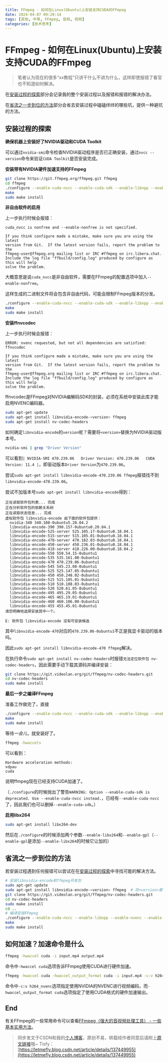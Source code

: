 ```yaml
---
title: FFmpeg - 如何在Linux(Ubuntu)上安装支持CUDA的FFmpeg
date: 2024-04-07 09:20:14
tags: [其他, 中等, FFmpeg, 音频, 视频]
categories: [技术思考]
---
```


# FFmpeg - 如何在Linux(Ubuntu)上安装支持CUDA的FFmpeg

> 笔者认为现在的很多“xx教程”只讲干什么不讲为什么，这样即使报错了看官也不知道如何解决。

在[安装过程的探索](#安装过程的探索)部分会记录我的整个安装过程以及报错和报错的解决办法。

在[省流之一步到位的方法](#省流之一步到位的方法)部分会省去安装过程中磕磕绊绊的哪些坑，提供一种避坑的方法。

## 安装过程的探索

**确保机器上安装好了NVIDIA驱动和CUDA Toolkit**

可以通过```nvidia-smi```命令检查NVIDIA驱动程序是否已正确安装，通过```nvcc --version```命令来验证```CUDA Toolkit```是否安装完成。

**安装带有NVIDIA硬件加速支持的FFmpeg**

```bash
git clone https://git.ffmpeg.org/ffmpeg.git ffmpeg  
cd ffmpeg
./configure --enable-cuda-nvcc --enable-cuda-sdk --enable-libnpp --enable-nvenc --extra-cflags="-I/usr/local/cuda/include" --extra-ldflags="-L/usr/local/cuda/lib64"
make
sudo make install
```

**非自由软件的启用**

上一步执行时候会报错：

```
cuda_nvcc is nonfree and --enable-nonfree is not specified.

If you think configure made a mistake, make sure you are using the latest
version from Git.  If the latest version fails, report the problem to the
ffmpeg-user@ffmpeg.org mailing list or IRC #ffmpeg on irc.libera.chat.
Include the log file "ffbuild/config.log" produced by configure as this will help
solve the problem.
```

大概意思是说```cuda_nvcc```是非自由软件，需要在FFmpeg的配置选项中加入```--enable-nonfree```。

这样生成的二进制文件将会包含非自由代码，可能会限制FFmpeg版本的分发。

```bash
./configure --enable-cuda-nvcc --enable-cuda-sdk --enable-libnpp --enable-nvenc --enable-nonfree --extra-cflags="-I/usr/local/cuda/include" --extra-ldflags="-L/usr/local/cuda/lib64"
make
sudo make install
```

**安装ffnvcodec**

上一步执行时候会报错：

```
ERROR: nvenc requested, but not all dependencies are satisfied: ffnvcodec

If you think configure made a mistake, make sure you are using the latest
version from Git.  If the latest version fails, report the problem to the
ffmpeg-user@ffmpeg.org mailing list or IRC #ffmpeg on irc.libera.chat.
Include the log file "ffbuild/config.log" produced by configure as this will help
solve the problem.
```

ffnvcodec是FFmpeg对NVIDIA编解码SDK的封装，必须在系统中安装此库才能启用NVENC编码器。

```bash
sudo apt-get update
sudo apt-get install libnvidia-encode-<version> ffmpeg
sudo apt-get install nv-codec-headers
```

如何确定```libnvidia-encode```的```version```呢？需要将```<version>```替换为NVIDIA驱动版本号。

```bash
nvidia-smi | grep "Driver Version"
```

可以看到```| NVIDIA-SMI 470.239.06   Driver Version: 470.239.06   CUDA Version: 11.4 |```，即驱动版本```Driver Version```为```470.239.06```。

尝试```sudo apt-get install libnvidia-encode-470.239.06 ffmpeg```报错找不到```libnvidia-encode-470.239.06```。

尝试不加版本号```sudo apt-get install libnvidia-encode```得到：

```
正在读取软件包列表... 完成
正在分析软件包的依赖关系树       
正在读取状态信息... 完成       
虚拟软件包 libnvidia-encode 由下面的软件包提供：
  nvidia-340 340.108-0ubuntu5.20.04.2
  libnvidia-encode-390 390.157-0ubuntu0.20.04.1
  libnvidia-encode-525-server 525.105.17-0ubuntu0.18.04.1
  libnvidia-encode-515-server 515.105.01-0ubuntu0.18.04.1
  libnvidia-encode-470-server 470.182.03-0ubuntu0.18.04.1
  libnvidia-encode-450-server 450.236.01-0ubuntu0.18.04.1
  libnvidia-encode-418-server 418.226.00-0ubuntu0.18.04.2
  libnvidia-encode-550 550.54.15-0ubuntu1
  libnvidia-encode-535 535.161.08-0ubuntu1
  libnvidia-encode-470 470.239.06-0ubuntu1
  libnvidia-encode-545 545.23.08-0ubuntu1
  libnvidia-encode-525 525.147.05-0ubuntu1
  libnvidia-encode-450 450.248.02-0ubuntu1
  libnvidia-encode-515 515.105.01-0ubuntu1
  libnvidia-encode-510 510.108.03-0ubuntu1
  libnvidia-encode-520 520.61.05-0ubuntu1
  libnvidia-encode-495 495.29.05-0ubuntu1
  libnvidia-encode-465 465.19.01-0ubuntu1
  libnvidia-encode-460 460.106.00-0ubuntu1
  libnvidia-encode-455 455.45.01-0ubuntu1
请您明确地选择安装其中一个。

E: 软件包 libnvidia-encode 没有可安装候选
```

其中```libnvidia-encode-470```对应的```470.239.06-0ubuntu1```不正是我显卡驱动的版本吗。

因此```sudo apt-get install libnvidia-encode-470 ffmpeg```解决。

在执行命令```sudo apt-get install nv-codec-headers```时报错```无法定位软件包 nv-codec-headers```，因此需要手动下载其源码并编译安装：

```bash
git clone https://git.videolan.org/git/ffmpeg/nv-codec-headers.git
cd nv-codec-headers
sudo make install
```

**最后一步之编译FFmpeg**

准备工作做完了，直接

```bash
./configure --enable-cuda-nvcc --enable-cuda-sdk --enable-libnpp --enable-nvenc --enable-nonfree --extra-cflags="-I/usr/local/cuda/include" --extra-ldflags="-L/usr/local/cuda/lib64"
make
sudo make install
```

等待*一会儿*，就安装好了。

```bash
ffmpeg -hwaccels
```

可以看到：

```
Hardware acceleration methods:
vdpau
cuda
```

说明ffmpeg现在已经支持CUDA加速了。

（```./configure```的时候抛出了警告```WARNING: Option --enable-cuda-sdk is deprecated. Use --enable-cuda-nvcc instead.```，已经有```--enable-cuda-nvcc```了，因此我们也可以删掉```--enable-cuda-sdk```。）

**启用libx264**

```bash
sudo apt-get install libx264-dev
```

然后在```./configure```的时候添加两个参数```--enable-libx264```和```--enable-gpl```（```--enable-gpl```是添加```--enable-libx264```的时候它让加的）

## 省流之一步到位的方法

若安装过程遇到任何报错可以尝试在在[安装过程的探索](#安装过程的探索)中寻找可能的解决方法。

```bash
# 安装libnvidia-encode和ffmpeg开发包
sudo apt-get update
sudo apt-get install libnvidia-encode-<version> ffmpeg  # 将<version>替换为你显卡驱动的版本
git clone https://git.videolan.org/git/ffmpeg/nv-codec-headers.git
cd nv-codec-headers
sudo make install
cd ..
# 编译安装FFmpeg
./configure --enable-cuda-nvcc --enable-libnpp --enable-nvenc --enable-nonfree --extra-cflags="-I/usr/local/cuda/include" --extra-ldflags="-L/usr/local/cuda/lib64"  # 也可以加上--enable-libx264 --enable-gpl以便支持libx264
make
sudo make install
```

## 如何加速？加速命令是什么

```bash
ffmpeg -hwaccel cuda -i input.mp4 output.mp4
```

命令中```-hwaccel cuda```选项告诉FFmpeg使用CUDA进行硬件加速。

```bash
ffmpeg -hwaccel cuda -hwaccel_output_format cuda -i input.mp4 -c:v h264_nvenc output.mp4
```

命令中```-c:v h264_nvenc```选项指定使用NVIDIA的NVENC进行视频编码，而```-hwaccel_output_format cuda```选项指定了使用CUDA格式的硬件加速输出。

## End

有关FFmpeg的一些常用命令可以查看[FFmpeg（强大的音视频处理工具） - 一些基本实用方法](https://blog.letmefly.xyz/2023/07/03/Other-FFmpeg-SomeCommonUsage/)。

> 同步发文于CSDN和我的[个人博客](https://blog.letmefly.xyz/)，原创不易，转载经作者同意后请附上[原文链接](https://blog.letmefly.xyz/2023/04/07/Other-FFmpeg-howToInstallCudableFFmpegOnLinux/)哦~
> Tisfy：[https://letmefly.blog.csdn.net/article/details/137449955](https://letmefly.blog.csdn.net/article/details/137449955)